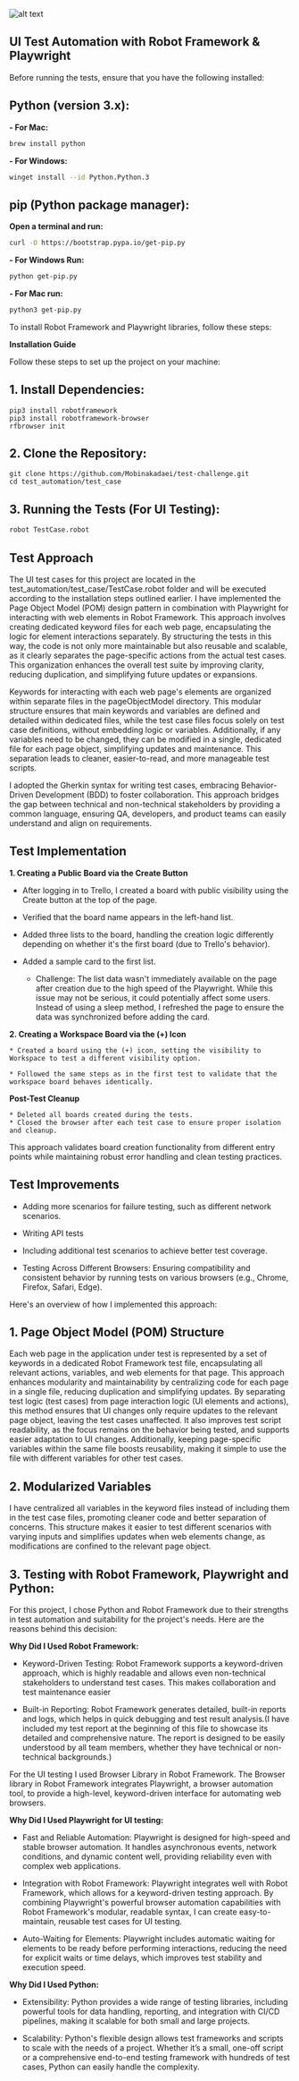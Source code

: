 ![alt text](TestResult.png)

## UI Test Automation with Robot Framework & Playwright

Before running the tests, ensure that you have the following installed:

## Python (version 3.x):

   **- For Mac:**
   ```sh
   brew install python
   ```

   **- For Windows:**
   ```sh
   winget install --id Python.Python.3
   ```

## pip (Python package manager):

   **Open a terminal and run:**
   ```sh
   curl -O https://bootstrap.pypa.io/get-pip.py
   ```

   **- For Windows Run:**
   ```sh
   python get-pip.py
   ```

   **- For Mac run:**
   ```sh
   python3 get-pip.py
   ```

To install Robot Framework and Playwright libraries, follow these steps:

**Installation Guide**

Follow these steps to set up the project on your machine:

## 1. Install Dependencies:
    pip3 install robotframework
    pip3 install robotframework-browser
    rfbrowser init 

## 2. Clone the Repository:

    git clone https://github.com/Mobinakadaei/test-challenge.git
    cd test_automation/test_case

## 3. Running the Tests (For UI Testing):

   ```sh
   robot TestCase.robot
   ```

## Test Approach

The UI test cases for this project are located in the test_automation/test_case/TestCase.robot folder and will be executed according to the installation steps outlined earlier. I have implemented the Page Object Model (POM) design pattern in combination with Playwright for interacting with web elements in Robot Framework. This approach involves creating dedicated keyword files for each web page, encapsulating the logic for element interactions separately. By structuring the tests in this way, the code is not only more maintainable but also reusable and scalable, as it clearly separates the page-specific actions from the actual test cases. This organization enhances the overall test suite by improving clarity, reducing duplication, and simplifying future updates or expansions.

Keywords for interacting with each web page's elements are organized within separate files in the pageObjectModel directory. This modular structure ensures that main keywords and variables are defined and detailed within dedicated files, while the test case files focus solely on test case definitions, without embedding logic or variables. Additionally, if any variables need to be changed, they can be modified in a single, dedicated file for each page object, simplifying updates and maintenance. This separation leads to cleaner, easier-to-read, and more manageable test scripts.


I adopted the Gherkin syntax for writing test cases, embracing Behavior-Driven Development (BDD) to foster collaboration. This approach bridges the gap between technical and non-technical stakeholders by providing a common language, ensuring QA, developers, and product teams can easily understand and align on requirements.

## Test Implementation

**1. Creating a Public Board via the Create Button**

* After logging in to Trello, I created a board with public visibility using the Create button at the top of the page.

* Verified that the board name appears in the left-hand list.

* Added three lists to the board, handling the creation logic differently depending on whether it's the first board (due to Trello's behavior).

* Added a sample card to the first list.

	* Challenge: The list data wasn't immediately available on the page after creation due to the high speed of the Playwright. While this issue may not be serious, it could potentially affect some users. Instead of using a sleep method, I refreshed the page to ensure the data was synchronized before adding the card.

**2. Creating a Workspace Board via the (+) Icon**

	* Created a board using the (+) icon, setting the visibility to Workspace to test a different visibility option.

	* Followed the same steps as in the first test to validate that the workspace board behaves identically.

**Post-Test Cleanup**

	* Deleted all boards created during the tests.
	* Closed the browser after each test case to ensure proper isolation and cleanup.

This approach validates board creation functionality from different entry points while maintaining robust error handling and clean testing practices.

## Test Improvements

- Adding more scenarios for failure testing, such as different network scenarios.

- Writing API tests

- Including additional test scenarios to achieve better test coverage.

- Testing Across Different Browsers: Ensuring compatibility and consistent behavior by running tests on various browsers (e.g., Chrome, Firefox, Safari, Edge).

Here's an overview of how I implemented this approach:

## 1. Page Object Model (POM) Structure
   
   Each web page in the application under test is represented by a set of keywords in a dedicated Robot Framework test file, encapsulating all relevant actions, variables, and web elements for that page. This approach enhances modularity and maintainability by centralizing code for each page in a single file, reducing duplication and simplifying updates. By separating test logic (test cases) from page interaction logic (UI elements and actions), this method ensures that UI changes only require updates to the relevant page object, leaving the test cases unaffected. It also improves test script readability, as the focus remains on the behavior being tested, and supports easier adaptation to UI changes. Additionally, keeping page-specific variables within the same file boosts reusability, making it simple to use the file with different variables for other test cases.


## 2. Modularized Variables

  I have centralized all variables in the keyword files instead of including them in the test case files, promoting cleaner code and better separation of concerns. This structure makes it easier to test different scenarios with varying inputs and simplifies updates when web elements change, as modifications are confined to the relevant page object.


## 3. Testing with Robot Framework, Playwright and Python:
  For this project, I chose Python and Robot Framework due to their strengths in test automation and suitability for the project's needs. Here are the reasons behind this decision:
   
   **Why Did I Used Robot Framework:**

   * Keyword-Driven Testing: 
   Robot Framework supports a keyword-driven approach, which is highly readable and allows even non-technical stakeholders to understand test cases. This makes collaboration and test maintenance easier

   * Built-in Reporting: 
   Robot Framework generates detailed, built-in reports and logs, which helps in quick debugging and test result analysis.(I have included my test report at the beginning of this file to showcase its detailed and comprehensive nature. The report is designed to be easily understood by all team members, whether they have technical or non-technical backgrounds.)


   For the UI testing I used Browser Library in Robot Framework. The Browser library in Robot Framework integrates Playwright, a browser automation tool, to provide a high-level, keyword-driven interface for automating web browsers.
   
   **Why Did I Used Playwright for UI testing:**

   * Fast and Reliable Automation: 
   Playwright is designed for high-speed and stable browser automation. It handles asynchronous events, network conditions, and dynamic content well, providing reliability even with complex web applications.

   * Integration with Robot Framework: 
   Playwright integrates well with Robot Framework, which allows for a keyword-driven testing approach. By combining Playwright's powerful browser automation capabilities with Robot Framework's modular, readable syntax, I can create easy-to-maintain, reusable test cases for UI testing.
  
   * Auto-Waiting for Elements: 
   Playwright includes automatic waiting for elements to be ready before performing interactions, reducing the need for explicit waits or time delays, which improves test stability and execution speed.


   **Why Did I Used Python:**

   * Extensibility: 
   Python provides a wide range of testing libraries, including powerful tools for data handling, reporting, and integration with CI/CD pipelines, making it scalable for both small and large projects.
   
   * Scalability:
   Python's flexible design allows test frameworks and scripts to scale with the needs of a project. Whether it’s a small, one-off script or a comprehensive end-to-end testing framework with hundreds of test cases, Python can easily handle the complexity.





